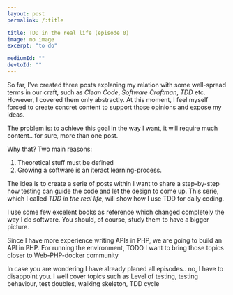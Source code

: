 ```yaml
---
layout: post
permalink: /:title

title: TDD in the real life (episode 0)
image: no image
excerpt: "to do"

mediumId: ""
devtoId: ""
---
```


So far, I've created three posts explaning my relation with some well-spread
terms in our craft, such as _Clean Code_, _Software Craftman_, _TDD_ etc.
However, I covered them only abstractly. At this moment, I feel myself forced
to create concret content to support those opinions and expose my ideas.

The problem is: to achieve this goal in the way I want, it will require much
content.. for sure, more than one post.

Why that? Two main reasons:

1. Theoretical stuff must be defined
2. Growing a software is an iteract learning-process.

The idea is to create a serie of posts within I want to share a step-by-step how
testing can guide the code and let the design to come up. This serie, which I
called _TDD in the real life_, will show how I use TDD for daily coding.

I use some few excelent books as reference which changed completely the way I
do software. You should, of course, study them to have a bigger picture.

Since I have more experience writing APIs in PHP, we are going to build an API
in PHP. For running the environment,
TODO I want to bring those topics closer to Web-PHP-docker community

In case you are wondering I have already planed all episodes.. no, I have to
disappoint you. I well cover topics such as Level of testing, testing behaviour,
test doubles, walking skeleton, TDD cycle
